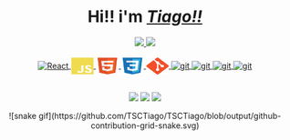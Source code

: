 <div>
  <h1 align="center">Hi!! i'm <a href="https://www.linkedin.com/in/tiago-silva-carvalho-2b6244223/"><i>Tiago!!</i></a></h1>
 
</div>
<div align="center">
  
  <a href="https://github.com/TSCTiago">
  <img height="180em" src="https://github-readme-stats.vercel.app/api?username=TSCTiago&show_icons=true&theme=transparent"/>
  <img height="180em" src="https://github-readme-stats.vercel.app/api/top-langs/?username=TSCTiago&layout=compact&langs_count=7&theme=transparent"/>
</div>

<div align="center" valign="top"><br>
  <img align="center" alt="React" height="30" width="40" src="https://cdn.jsdelivr.net/gh/devicons/devicon/icons/laravel/laravel-plain.svg" />
  <img align="center" alt="Js" height="30" width="40" src="https://raw.githubusercontent.com/devicons/devicon/master/icons/javascript/javascript-plain.svg">
  <img align="center" alt="HTML" height="30" width="40" src="https://raw.githubusercontent.com/devicons/devicon/master/icons/html5/html5-original.svg">
  <img align="center" alt="CSS" height="30" width="40" src="https://raw.githubusercontent.com/devicons/devicon/master/icons/css3/css3-original.svg">
  <img align="center" alt="git" height="30" width="40" src="https://raw.githubusercontent.com/devicons/devicon/master/icons/git/git-original.svg">
  <img align="center" alt="git" height="30" width="40" src="https://cdn.jsdelivr.net/gh/devicons/devicon/icons/python/python-original.svg" />
  <img align="center" alt="git" height="30" width="40" src="https://cdn.jsdelivr.net/gh/devicons/devicon/icons/mysql/mysql-original.svg" />
  <img align="center" alt="git" height="30" width="40" src="https://cdn.jsdelivr.net/gh/devicons/devicon/icons/tailwindcss/tailwindcss-plain.svg" />
  <img align="center" alt="git" height="30" width="40" src="https://cdn.jsdelivr.net/gh/devicons/devicon/icons/react/react-original.svg" />
          
          
  
  
</div><br>

<div align="center">
  
  <a href="https://www.instagram.com/tiago_s010/" target="_blank"><img src="https://img.shields.io/badge/-Instagram-%23E4405F?style=for-the-badge&logo=instagram&logoColor=white" target="_blank"></a>
  <a href="https://www.linkedin.com/in/tiago-silva-carvalho-2b6244223/" target="_blank"><img src="https://img.shields.io/badge/-LinkedIn-%230077B5?style=for-the-badge&logo=linkedin&logoColor=white" target="_blank"></a> 
  <a href="mailto:tiagosilvacarvalho7@gmail.com"><img src="https://img.shields.io/badge/-Gmail-%23333?style=for-the-badge&logo=gmail&logoColor=white" target="_blank"></a>
</div>

<div align="center">
 ![snake gif](https://github.com/TSCTiago/TSCTiago/blob/output/github-contribution-grid-snake.svg)
</div>



